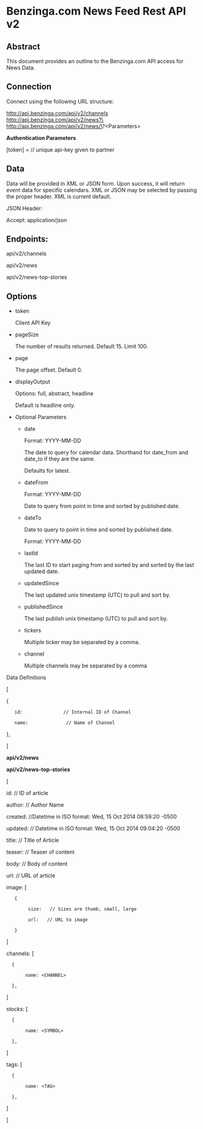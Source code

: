 # Benzinga.com News Feed Rest API v2

## Abstract

This document provides an outline to the Benzinga.com API access for News Data.

## Connection

Connect using the following URL structure:

http://api.benzinga.com/api/v2/channels
http://api.benzinga.com/api/v2/news?\<Parameters>
http://api.benzinga.com/api/v2/news/\<id>?\<Parameters>

**Authentication Parameters**

[token] = <unique API token key>
// unique api-key given to partner

## Data

Data will be provided in XML or JSON form.  Upon success, it will return event data for specific calendars.  XML or JSON may be selected by passing the proper header.  XML is current default.  

JSON Header:

Accept: application/json

## Endpoints:

api/v2/channels

api/v2/news

api/v2/news-top-stories

## Options

* token

  Client API Key

* pageSize

  The number of results returned.  Default 15.  Limit 100.
* page

  The page offset.  Default 0.

* displayOutput

  Options: full, abstract, headline

  Default is headline only.

* Optional Parameters
  * date

    Format: YYYY-MM-DD

    The date to query for calendar data.  Shorthand for date_from and date_to if they are the same.

    Defaults for latest.
  * dateFrom

    Format: YYYY-MM-DD

    Date to query from point in time and sorted by published date.

  * dateTo

    Date to query to point in time and sorted by published date.

    Format: YYYY-MM-DD
  * lastId

    The last ID to start paging from and sorted by and sorted by the last updated date.

  * updatedSince

    The last updated unix timestamp (UTC) to pull and sort by.

  * publishedSince

    The last publish unix  timestamp (UTC) to pull and sort by.

  * tickers

    Multiple ticker may be separated by a comma.  

  * channel

    Multiple channels may be separated by a comma



Data Definitions


[

   {

       id:               // Internal ID of Channel

       name:              // Name of Channel
   },

]

**api/v2/news**

**api/v2/news-top-stories**

[

   id:         // ID of article

   author:     // Author Name

   created:    //Datetime in ISO format: Wed, 15 Oct 2014 08:59:20 -0500

   updated:    // Datetime in ISO format: Wed, 15 Oct 2014 09:04:20 -0500

   title:      // Title of Article

   teaser:     // Teaser of content

   body:       // Body of content

   url:        // URL of article

   image: [

       {

            size:   // Sizes are thumb, small, large

            url:   // URL to image

       }

   ]

   channels: [

      {

           name: <CHANNEL>

      },

   ]

   stocks: [

      {

           name: <SYMBOL>

      },

   ]

   tags: [

      {

           name: <TAG>

      },

   ]

]
